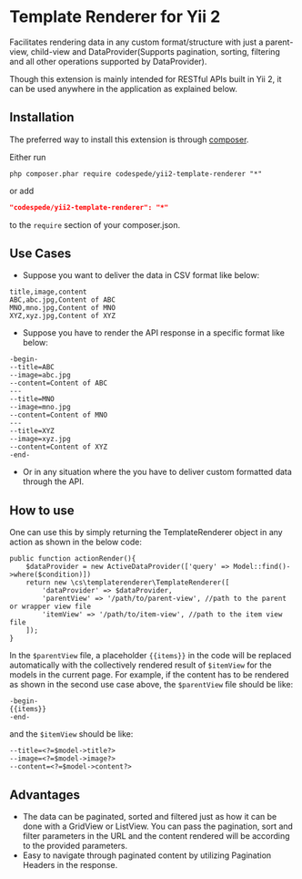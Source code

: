 Template Renderer for Yii 2
===========================

Facilitates rendering data in any custom format/structure with just a parent-view, child-view and DataProvider(Supports pagination, sorting, filtering and all other operations supported by DataProvider). 

Though this extension is mainly intended for RESTful APIs built in Yii 2, it can be used anywhere in the application as explained below.

Installation
------------

The preferred way to install this extension is through [composer](http://getcomposer.org/download/).

Either run

```
php composer.phar require codespede/yii2-template-renderer "*"
```

or add

```json
"codespede/yii2-template-renderer": "*"
```

to the `require` section of your composer.json.

Use Cases
---------
- Suppose you want to deliver the data in CSV format like below:
```
title,image,content
ABC,abc.jpg,Content of ABC
MNO,mno.jpg,Content of MNO
XYZ,xyz.jpg,Content of XYZ
```
 - Suppose you have to render the API response in a specific format like below:
```
-begin-
--title=ABC
--image=abc.jpg
--content=Content of ABC
---
--title=MNO
--image=mno.jpg
--content=Content of MNO
---
--title=XYZ
--image=xyz.jpg
--content=Content of XYZ
-end-
```
 - Or in any situation where the you have to deliver custom formatted data through the API.

How to use
----------

One can use this by simply returning the TemplateRenderer object in any action as shown in the below code:

```
public function actionRender(){
    $dataProvider = new ActiveDataProvider(['query' => Model::find()->where($condition)])
    return new \cs\templaterenderer\TemplateRenderer([
        'dataProvider' => $dataProvider,
        'parentView' => '/path/to/parent-view', //path to the parent or wrapper view file
        'itemView' => '/path/to/item-view', //path to the item view file
    ]);
}

```

In the `$parentView` file, a placeholder `{{items}}` in the code will be replaced automatically with the collectively rendered result of `$itemView` for the models in the current page.
For example, if the content has to be rendered as shown in the second use case above, the `$parentView` file should be like:

```
-begin-
{{items}}
-end-
```
and the `$itemView` should be like:

```
--title=<?=$model->title?>
--image=<?=$model->image?>
--content=<?=$model->content?>
```

Advantages
---------
- The data can be paginated, sorted and filtered just as how it can be done with a GridView or ListView. You can pass the pagination, sort and filter parameters in the URL and the content rendered will be according to the provided parameters.
- Easy to navigate through paginated content by utilizing Pagination Headers in the response.
